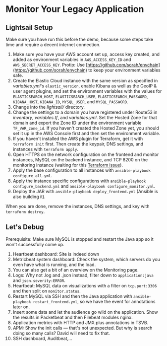 Monitor Your Legacy Application
================================

Lightsail Setup
---------------

Make sure you have run this before the demo, because some steps take time and require a decent internet connection.

1. Make sure you have your AWS account set up, access key created, and added as environment variables in `AWS_ACCESS_KEY_ID` and `AWS_SECRET_ACCESS_KEY`. Protip: Use [https://github.com/sorah/envchain](https://github.com/sorah/envchain) to keep your environment variables safe.
1. Create the Elastic Cloud instance with the same version as specified in *variables.yml*'s `elastic_version`, enable Kibana as well as the GeoIP & user agent plugins, and set the environment variables with the values for `ELASTICSEARCH_HOST`, `ELASTICSEARCH_USER`, `ELASTICSEARCH_PASSWORD`, `KIBANA_HOST`, `KIBANA_ID`, `MYSQL_USER`, and `MYSQL_PASSWORD`.
1. Change into the *lightsail/* directory.
1. Change the settings to a domain you have registered under Route53 in *inventory*, *variables.tf*, and *variables.yml*. Set the Hosted Zone for that domain and export the Zone ID under the environment variable `TF_VAR_zone_id`. If you haven't created the Hosted Zone yet, you should set it up in the AWS Console first and then set the environment variable.
1. If you haven't installed the AWS plugin for Terraform, get it with `terraform init` first. Then create the keypair, DNS settings, and instances with `terraform apply`.
1. Open HTTPS on the network configuration on the frontend and monitor instances, MySQL on the backend instance, and TCP 8200 on the monitoring instance (waiting for this [Terraform issue](https://github.com/terraform-providers/terraform-provider-aws/issues/700)).
1. Apply the base configuration to all instances with `ansible-playbook configure_all.yml`.
1. Apply the instance specific configurations with `ansible-playbook configure_backend.yml` and `ansible-playbook configure_monitor.yml`.
1. Deploy the JAR with `ansible-playbook deploy_frontend.yml` (Ansible is also building it).

When you are done, remove the instances, DNS settings, and key with `terraform destroy`.


Let's Debug
-----------

Prerequisite: Make sure MySQL is stopped and restart the Java app so it won't successfully come up.

1. Heartbeat dashboard: Site is indeed down
1. Metricbeat system dashboard: Check the system, which servers do you even have what is running, and the load.
1. You can also get a bit of an overview on the Monitoring page.
1. Logs: Why not .log and .json instead, filter down to `application:java` and `json.severity:ERROR`.
1. Heartbeat: MySQL data on visualizations with a filter on `tcp.port:3306` and then split on `monitor.status`.
1. Restart MySQL via SSH and then the Java application with `ansible-playbook restart_frontend.yml`, so we have the event for annotations later on.
1. Insert some data and let the audience go wild on the application. Show the results in Packetbeat and then Filebeat modules nginx.
1. Application metrics with HTTP and JMX plus annotations in TSVB.
1. APM: Show the init calls — that's not unexpected. But why is search doing so many calls? David will need to fix that.
1. SSH dashboard, Auditbeat,...
